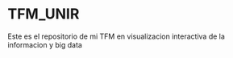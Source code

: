 # TFM_UNIR
Este es el repositorio de mi TFM en visualizacion interactiva de la informacion y big data
